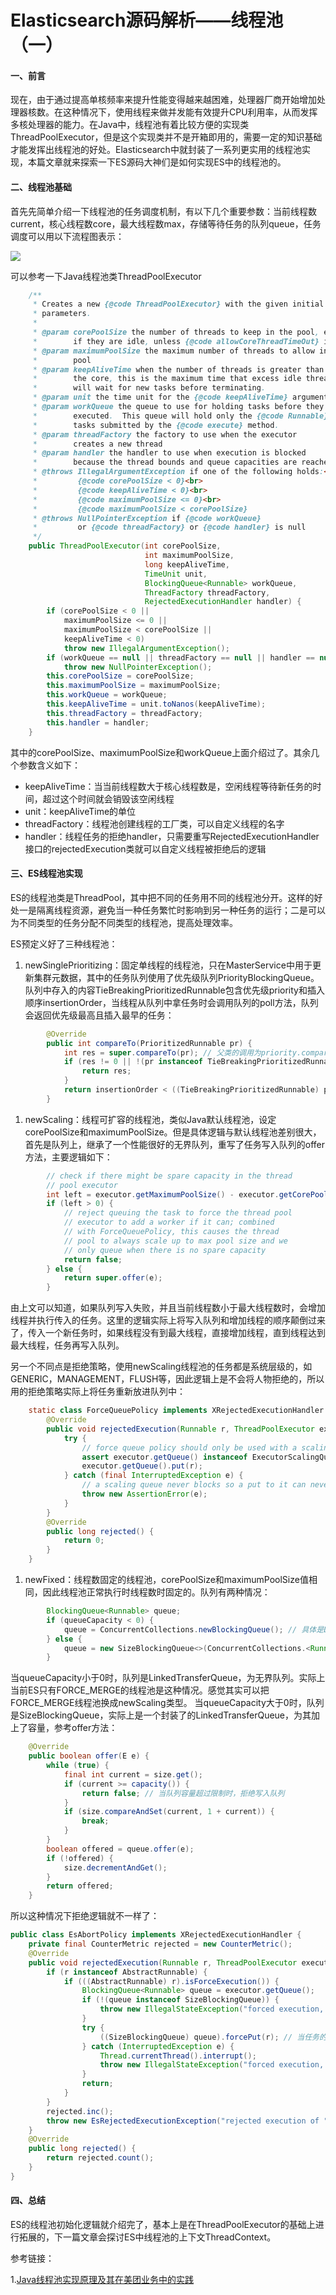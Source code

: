 # Elasticsearch源码解析——线程池（一）

#### 一、前言

现在，由于通过提高单核频率来提升性能变得越来越困难，处理器厂商开始增加处理器核数。在这种情况下，使用线程来做并发能有效提升CPU利用率，从而发挥多核处理器的能力。在Java中，线程池有着比较方便的实现类ThreadPoolExecutor，但是这个实现类并不是开箱即用的，需要一定的知识基础才能发挥出线程池的好处。Elasticsearch中就封装了一系列更实用的线程池实现，本篇文章就来探索一下ES源码大神们是如何实现ES中的线程池的。

#### 二、线程池基础

首先先简单介绍一下线程池的任务调度机制，有以下几个重要参数：当前线程数current，核心线程数core，最大线程数max，存储等待任务的队列queue，任务调度可以用以下流程图表示：

![](../.gitbook/assets/31bad766983e212431077ca8da92762050214.png)

可以参考一下Java线程池类ThreadPoolExecutor

```java
    /**
     * Creates a new {@code ThreadPoolExecutor} with the given initial
     * parameters.
     *
     * @param corePoolSize the number of threads to keep in the pool, even
     *        if they are idle, unless {@code allowCoreThreadTimeOut} is set
     * @param maximumPoolSize the maximum number of threads to allow in the
     *        pool
     * @param keepAliveTime when the number of threads is greater than
     *        the core, this is the maximum time that excess idle threads
     *        will wait for new tasks before terminating.
     * @param unit the time unit for the {@code keepAliveTime} argument
     * @param workQueue the queue to use for holding tasks before they are
     *        executed.  This queue will hold only the {@code Runnable}
     *        tasks submitted by the {@code execute} method.
     * @param threadFactory the factory to use when the executor
     *        creates a new thread
     * @param handler the handler to use when execution is blocked
     *        because the thread bounds and queue capacities are reached
     * @throws IllegalArgumentException if one of the following holds:<br>
     *         {@code corePoolSize < 0}<br>
     *         {@code keepAliveTime < 0}<br>
     *         {@code maximumPoolSize <= 0}<br>
     *         {@code maximumPoolSize < corePoolSize}
     * @throws NullPointerException if {@code workQueue}
     *         or {@code threadFactory} or {@code handler} is null
     */
    public ThreadPoolExecutor(int corePoolSize,
                              int maximumPoolSize,
                              long keepAliveTime,
                              TimeUnit unit,
                              BlockingQueue<Runnable> workQueue,
                              ThreadFactory threadFactory,
                              RejectedExecutionHandler handler) {
        if (corePoolSize < 0 ||
            maximumPoolSize <= 0 ||
            maximumPoolSize < corePoolSize ||
            keepAliveTime < 0)
            throw new IllegalArgumentException();
        if (workQueue == null || threadFactory == null || handler == null)
            throw new NullPointerException();
        this.corePoolSize = corePoolSize;
        this.maximumPoolSize = maximumPoolSize;
        this.workQueue = workQueue;
        this.keepAliveTime = unit.toNanos(keepAliveTime);
        this.threadFactory = threadFactory;
        this.handler = handler;
    }
```

其中的corePoolSize、maximumPoolSize和workQueue上面介绍过了。其余几个参数含义如下：

* keepAliveTime：当当前线程数大于核心线程数是，空闲线程等待新任务的时间，超过这个时间就会销毁该空闲线程
* unit：keepAliveTime的单位
* threadFactory：线程池创建线程的工厂类，可以自定义线程的名字
* handler：线程任务的拒绝handler，只需要重写RejectedExecutionHandler接口的rejectedExecution类就可以自定义线程被拒绝后的逻辑

#### 三、ES线程池实现

ES的线程池类是ThreadPool，其中把不同的任务用不同的线程池分开。这样的好处一是隔离线程资源，避免当一种任务繁忙时影响到另一种任务的运行；二是可以为不同类型的任务分配不同类型的线程池，提高处理效率。

ES预定义好了三种线程池：

1. newSinglePrioritizing：固定单线程的线程池，只在MasterService中用于更新集群元数据，其中的任务队列使用了优先级队列PriorityBlockingQueue。队列中存入的内容TieBreakingPrioritizedRunnable包含优先级priority和插入顺序insertionOrder，当线程从队列中拿任务时会调用队列的poll方法，队列会返回优先级最高且插入最早的任务：

```java
        @Override
        public int compareTo(PrioritizedRunnable pr) {
            int res = super.compareTo(pr); // 父类的调用为priority.compareTo(pr.priority)，先比较优先级
            if (res != 0 || !(pr instanceof TieBreakingPrioritizedRunnable)) {
                return res;
            }
            return insertionOrder < ((TieBreakingPrioritizedRunnable) pr).insertionOrder ? -1 : 1;
        }
```

1. newScaling：线程可扩容的线程池，类似Java默认线程池，设定corePoolSize和maximumPoolSize。但是具体逻辑与默认线程池差别很大，首先是队列上，继承了一个性能很好的无界队列，重写了任务写入队列的offer方法，主要逻辑如下：

```java
        // check if there might be spare capacity in the thread
        // pool executor
        int left = executor.getMaximumPoolSize() - executor.getCorePoolSize();
        if (left > 0) {
            // reject queuing the task to force the thread pool
            // executor to add a worker if it can; combined
            // with ForceQueuePolicy, this causes the thread
            // pool to always scale up to max pool size and we
            // only queue when there is no spare capacity
            return false;
        } else {
            return super.offer(e);
        }
```

由上文可以知道，如果队列写入失败，并且当前线程数小于最大线程数时，会增加线程并执行传入的任务。这里的逻辑实际上将写入队列和增加线程的顺序颠倒过来了，传入一个新任务时，如果线程没有到最大线程，直接增加线程，直到线程达到最大线程，任务再写入队列。

另一个不同点是拒绝策略，使用newScaling线程池的任务都是系统层级的，如GENERIC，MANAGEMENT，FLUSH等，因此逻辑上是不会将人物拒绝的，所以用的拒绝策略实际上将任务重新放进队列中：

```java
    static class ForceQueuePolicy implements XRejectedExecutionHandler {
        @Override
        public void rejectedExecution(Runnable r, ThreadPoolExecutor executor) {
            try {
                // force queue policy should only be used with a scaling queue
                assert executor.getQueue() instanceof ExecutorScalingQueue;
                executor.getQueue().put(r);
            } catch (final InterruptedException e) {
                // a scaling queue never blocks so a put to it can never be interrupted
                throw new AssertionError(e);
            }
        }
        @Override
        public long rejected() {
            return 0;
        }
    }
```

1. newFixed：线程数固定的线程池，corePoolSize和maximumPoolSize值相同，因此线程池正常执行时线程数时固定的。队列有两种情况：

```java
        BlockingQueue<Runnable> queue;
        if (queueCapacity < 0) {
            queue = ConcurrentCollections.newBlockingQueue(); // 具体是LinkedTransferQueue
        } else {
            queue = new SizeBlockingQueue<>(ConcurrentCollections.<Runnable>newBlockingQueue(), queueCapacity);
        }
```

当queueCapacity小于0时，队列是LinkedTransferQueue，为无界队列。实际上当前ES只有FORCE\_MERGE的线程池是这种情况。感觉其实可以把FORCE\_MERGE线程池换成newScaling类型。 当queueCapacity大于0时，队列是SizeBlockingQueue，实际上是一个封装了的LinkedTransferQueue，为其加上了容量，参考offer方法：

```java
    @Override
    public boolean offer(E e) {
        while (true) {
            final int current = size.get();
            if (current >= capacity()) {
                return false; // 当队列容量超过限制时，拒绝写入队列
            }
            if (size.compareAndSet(current, 1 + current)) {
                break;
            }
        }
        boolean offered = queue.offer(e);
        if (!offered) {
            size.decrementAndGet();
        }
        return offered;
    }
```

所以这种情况下拒绝逻辑就不一样了：

```java
public class EsAbortPolicy implements XRejectedExecutionHandler {
    private final CounterMetric rejected = new CounterMetric();
    @Override
    public void rejectedExecution(Runnable r, ThreadPoolExecutor executor) {
        if (r instanceof AbstractRunnable) {
            if (((AbstractRunnable) r).isForceExecution()) {
                BlockingQueue<Runnable> queue = executor.getQueue();
                if (!(queue instanceof SizeBlockingQueue)) {
                    throw new IllegalStateException("forced execution, but expected a size queue");
                }
                try {
                    ((SizeBlockingQueue) queue).forcePut(r); // 当任务的isForceExecution方法返回true时，强行写入队列
                } catch (InterruptedException e) {
                    Thread.currentThread().interrupt();
                    throw new IllegalStateException("forced execution, but got interrupted", e);
                }
                return;
            }
        }
        rejected.inc();
        throw new EsRejectedExecutionException("rejected execution of " + r + " on " + executor, executor.isShutdown());
    }
    @Override
    public long rejected() {
        return rejected.count();
    }
}
```

#### 四、总结

ES的线程池初始化逻辑就介绍完了，基本上是在ThreadPoolExecutor的基础上进行拓展的，下一篇文章会探讨ES中线程池的上下文ThreadContext。

参考链接：

1.[Java线程池实现原理及其在美团业务中的实践](https://tech.meituan.com/2020/04/02/java-pooling-pratice-in-meituan.html)

